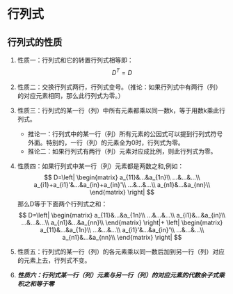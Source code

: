 # 行列式

## 行列式的性质

1. 性质一：行列式和它的转置行列式相等即：
   $$
   D^T=D
   $$

2. 性质二：交换行列式两行，行列式变号。（推论：如果行列式中有两行（列）的对应元素相同，那么此行列式为零。）

3. 性质三：行列式的某一行（列）中所有元素都乘以同一数k，等于用数k乘此行列式。

   - 推论一：行列式中的某一行（列）所有元素的公因式可以提到行列式符号外面。特别的，一行（列）的元素全为0时，行列式为零。
   - 推论二：如果行列式有两行（列）元素对应成比例，则此行列式为零。

4. 性质四：如果行列式中某一行（列）元素都是两数之和,例如：
   $$
   D=\left|
   	 \begin{matrix}
   	 	a_{11}&...&a_{1n}\\
   	 	...&...&...\\
   	 	a_{i1}+a_{i1}'&...&a_{in}+a_{in}'\\
   	 	...&...&...\\
   	 	a_{n1}&...&a_{nn}\\
   	 \end{matrix}
     \right|
   $$
   那么D等于下面两个行列式之和：
   $$
   D=\left|
   	 \begin{matrix}
   	 	a_{11}&...&a_{1n}\\
   	 	...&...&...\\
   	 	a_{i1}&...&a_{in}\\
   	 	...&...&...\\
   	 	a_{n1}&...&a_{nn}\\
   	 \end{matrix}
     \right|+
     \left|
   	 \begin{matrix}
   	 	a_{11}&...&a_{1n}\\
   	 	...&...&...\\
   	 	a_{i1}'&...&a_{in}'\\
   	 	...&...&...\\
   	 	a_{n1}&...&a_{nn}\\
   	 \end{matrix}
     \right|
   $$
   
5. 性质五：行列式的某一行（列）的各元素乘以同一数后加到另一行（列）对应的元素上去，行列式不变。
6. ***性质六：行列式某一行（列）元素与另一行（列）的对应元素的代数余子式乘积之和等于零***

